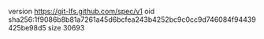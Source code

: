 version https://git-lfs.github.com/spec/v1
oid sha256:1f9086b8b81a7261a45d6bcfea243b4252bc9c0cc9d746084f94439425be98d5
size 30693
